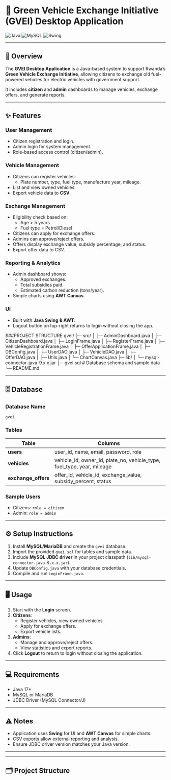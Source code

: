 # 🌱 Green Vehicle Exchange Initiative (GVEI) Desktop Application

![Java](https://img.shields.io/badge/Language-Java-blue)
![MySQL](https://img.shields.io/badge/Database-MySQL-orange)
![Swing](https://img.shields.io/badge/UI-Swing%2FAWT-green)

---

## 🚀 Overview

The **GVEI Desktop Application** is a Java-based system to support Rwanda’s **Green Vehicle Exchange Initiative**, allowing citizens to exchange old fuel-powered vehicles for electric vehicles with government support.

It includes **citizen** and **admin** dashboards to manage vehicles, exchange offers, and generate reports.

---

## ✨ Features

### User Management
- Citizen registration and login.
- Admin login for system management.
- Role-based access control (citizen/admin).

### Vehicle Management
- Citizens can register vehicles:
  - Plate number, type, fuel type, manufacture year, mileage.
- List and view owned vehicles.
- Export vehicle data to **CSV**.

### Exchange Management
- Eligibility check based on:
  - Age > 5 years
  - Fuel type = Petrol/Diesel
- Citizens can apply for exchange offers.
- Admins can approve/reject offers.
- Offers display exchange value, subsidy percentage, and status.
- Export offer data to CSV.

### Reporting & Analytics
- Admin dashboard shows:
  - Approved exchanges.
  - Total subsidies paid.
  - Estimated carbon reduction (tons/year).
- Simple charts using **AWT Canvas**.

### UI

- Built with **Java Swing & AWT**.
- Logout button on top-right returns to login without closing the app.

$##PROJECT STRUCTURE
gvei/
├─ src/
│ ├─ AdminDashboard.java
│ ├─ CitizenDashboard.java
│ ├─ LoginFrame.java
│ ├─ RegisterFrame.java
│ ├─ VehicleRegistrationFrame.java
│ ├─ OfferApplicationFrame.java
│ ├─ DBConfig.java
│ ├─ UserDAO.java
│ ├─ VehicleDAO.java
│ ├─ OfferDAO.java
│ ├─ Utils.java
│ └─ ChartCanvas.java
├─ lib/
│ └─ mysql-connector-java-9.x.x.jar
├─ gvei.sql # Database schema and sample data
└─ README.md


---

## 🗄️ Database

### Database Name
`gvei`

### Tables

| Table             | Columns                                                                 |
|------------------|-------------------------------------------------------------------------|
| **users**        | user_id, name, email, password, role                                     |
| **vehicles**     | vehicle_id, owner_id, plate_no, vehicle_type, fuel_type, year, mileage   |
| **exchange_offers** | offer_id, vehicle_id, exchange_value, subsidy_percent, status           |

### Sample Users
- Citizens: `role = citizen`  
- Admin: `role = admin`  

---

## ⚙️ Setup Instructions

1. Install **MySQL/MariaDB** and create the `gvei` database.  
2. Import the provided `gvei.sql` for tables and sample data.  
3. Include **MySQL JDBC driver** in your project classpath (`lib/mysql-connector-java-9.x.x.jar`).  
4. Update `DBConfig.java` with your database credentials.  
5. Compile and run `LoginFrame.java`.

---

## 🖥️ Usage

1. Start with the **Login** screen.  
2. **Citizens**:
   - Register vehicles, view owned vehicles.
   - Apply for exchange offers.
   - Export vehicle lists.
3. **Admins**:
   - Manage and approve/reject offers.
   - View statistics and export reports.
4. Click **Logout** to return to login without closing the application.

---

## 💻 Requirements

- Java 17+  
- MySQL or MariaDB  
- JDBC Driver (MySQL Connector/J)  

---

## ⚠️ Notes

- Application uses **Swing** for UI and **AWT Canvas** for simple charts.  
- CSV exports allow external reporting and analysis.  
- Ensure JDBC driver version matches your Java version.

---
---

## 🗂️ Project Structure


